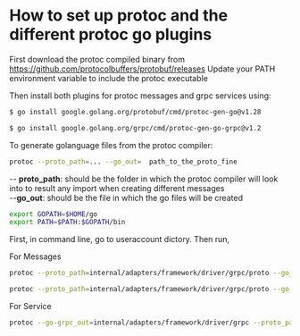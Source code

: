 # How to set up protoc and the different protoc go plugins

First download the protoc compiled binary from https://github.com/protocolbuffers/protobuf/releases
Update your PATH environment variable to include the protoc executable

Then install both plugins for protoc messages and grpc services using:

```sh
$ go install google.golang.org/protobuf/cmd/protoc-gen-go@v1.28

$ go install google.golang.org/grpc/cmd/protoc-gen-go-grpc@v1.2
```

To generate golanguage files from the protoc compiler:

```sh
protoc --proto_path=... --go_out=  path_to_the_proto_fine
```

-- **proto_path**: should be the folder in which the protoc compiler will look into to result any import when creating different messages </br>
--**go_out**: should be the file in which the go files will be created

```sh
export GOPATH=$HOME/go
export PATH=$PATH:$GOPATH/bin
```

First, in command line, go to useraccount dictory.
Then run,

For Messages

```sh
protoc --proto_path=internal/adapters/framework/driver/grpc/proto --go_out=internal/adapters/framework/driver/grpc internal/adapters/framework/driver/grpc/proto/personInfo_msg.proto

protoc --proto_path=internal/adapters/framework/driver/grpc/proto --go_out=internal/adapters/framework/driver/grpc internal/adapters/framework/driver/grpc/proto/exist_crud_service_msg.proto
```

For Service

```sh
protoc --go-grpc_out=internal/adapters/framework/driver/grpc --proto_path=internal/adapters/framework/driver/grpc/proto internal/adapters/framework/driver/grpc/proto/exist_crud_service.proto
```
